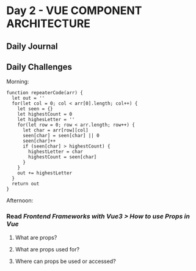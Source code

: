 # Day 2 - VUE COMPONENT ARCHITECTURE

## Daily Journal


## Daily Challenges

Morning: 
``` JS
function repeaterCode(arr) {
  let out = ''
  for(let col = 0; col < arr[0].length; col++) { 
    let seen = {}
    let highestCount = 0
    let highesLetter = ''
    for(let row = 0; row < arr.length; row++) {
      let char = arr[row][col]
      seen[char] = seen[char] || 0
      seen[char]++
      if (seen[char] > highestCount) {
        highestLetter = char
        highestCount = seen[char]
      }
    }
    out += highestLetter
  }
  return out
}
```

Afternoon: 

### Read *Frontend Frameworks with Vue3 > How to use Props in Vue*
1. What are props?

2. What are props used for?

3. Where can props be used or accessed?
